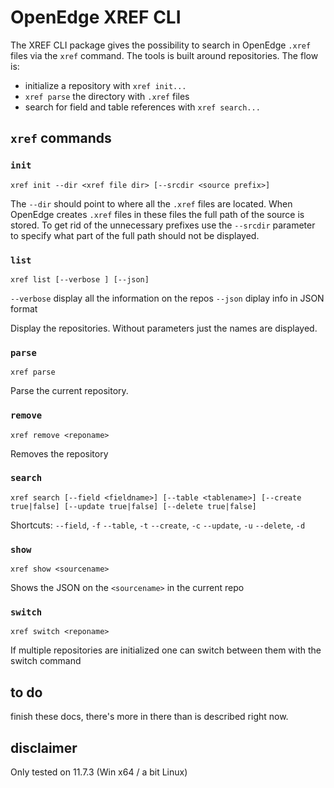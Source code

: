 # OpenEdge XREF CLI
The XREF CLI package gives the possibility to search in OpenEdge `.xref` files via the `xref` command.
The tools is built around repositories. The flow is:

- initialize a repository with `xref init...`
- `xref parse` the directory with `.xref` files
- search for field and table references with `xref search...`


## `xref` commands

### `init`
```
xref init --dir <xref file dir> [--srcdir <source prefix>]

```

The `--dir` should point to where all the `.xref` files are located.
When OpenEdge creates `.xref` files in these files the full path of the source is stored. To get rid of the unnecessary prefixes use the `--srcdir` parameter to specify what part of the full path should not be displayed.

### `list`
```
xref list [--verbose ] [--json]
```
`--verbose` display all the information on the repos
`--json`    diplay info in JSON format

Display the repositories. Without parameters just the names are displayed.

### `parse`
```
xref parse
```

Parse the current repository.

### `remove`
```
xref remove <reponame>
```

Removes the repository

### `search`
```
xref search [--field <fieldname>] [--table <tablename>] [--create true|false] [--update true|false] [--delete true|false]
```
Shortcuts:
`--field`, `-f`
`--table`, `-t`
`--create`, `-c`
`--update`, `-u`
`--delete`, `-d`

### `show`
```
xref show <sourcename>
```

Shows the JSON on the `<sourcename>` in the current repo

### `switch`
```
xref switch <reponame>
```
If multiple repositories are initialized one can switch between them with the switch command


## to do
finish these docs, there's more in there than is described right now.

## disclaimer
Only tested on 11.7.3 (Win x64 / a bit Linux)